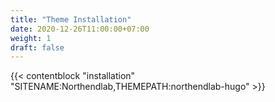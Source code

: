 ```yaml
---
title: "Theme Installation"
date: 2020-12-26T11:00:00+07:00
weight: 1
draft: false
---
```


{{< contentblock "installation" "SITENAME:Northendlab,THEMEPATH:northendlab-hugo" >}}


